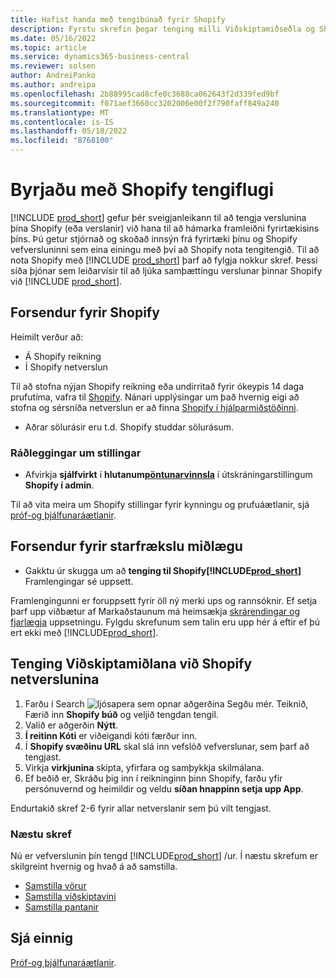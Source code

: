 ```yaml
---
title: Hafist handa með tengibúnað fyrir Shopify
description: Fyrstu skrefin þegar tenging milli Viðskiptamiðseðla og Shopify
ms.date: 05/16/2022
ms.topic: article
ms.service: dynamics365-business-central
ms.reviewer: solsen
author: AndreiPanko
ms.author: andreipa
ms.openlocfilehash: 2b88995cad8cfe0c3688ca062643f2d339fed9bf
ms.sourcegitcommit: f071aef3660cc3202006e00f2f790faff849a240
ms.translationtype: MT
ms.contentlocale: is-IS
ms.lasthandoff: 05/18/2022
ms.locfileid: "8768100"
---
```

# <a name="get-started-with-the-shopify-connector"></a>Byrjaðu með Shopify tengiflugi

[!INCLUDE [prod_short](../includes/prod_short.md)] gefur þér sveigjanleikann til að tengja verslunina þína Shopify (eða verslanir) við hana til að hámarka framleiðni fyrirtækisins þíns. Þú getur stjórnað og skoðað innsýn frá fyrirtæki þínu og Shopify vefversluninni sem eina einingu með því að Shopify nota tengitengið. Til að nota Shopify með [!INCLUDE [prod_short](../includes/prod_short.md)] þarf að fylgja nokkur skref. Þessi síða þjónar sem leiðarvísir til að ljúka samþættingu verslunar þinnar Shopify við [!INCLUDE [prod_short](../includes/prod_short.md)].

## <a name="prerequisites-for-shopify"></a>Forsendur fyrir Shopify

Heimilt verður að:

- Á Shopify reikning
- Í Shopify netverslun

Til að stofna nýjan Shopify reikning eða undirritað fyrir ókeypis 14 daga prufutíma, vafra til [Shopify](https://www.shopify.com/). Nánari upplýsingar um það hvernig eigi að stofna og sérsníða netverslun er að finna [Shopify í hjálparmiðstöðinni](https://help.shopify.com/).
  
- Aðrar sölurásir eru t.d. Shopify studdar sölurásum.

### <a name="recommended-settings"></a>Ráðleggingar um stillingar

- Afvirkja **sjálfvirkt** í **hlutanum**[**pöntunarvinnsla**](https://www.shopify.com/admin/settings/checkout) í útskráningarstillingum **Shopify í admin**.

Til að vita meira um Shopify stillingar fyrir kynningu og prufuáætlanir, sjá [próf-og þjálfunaráætlanir](/dynamics365/business-central/dev-itpro/administration/admin-shopify-connector#preparation).

## <a name="prerequisites-for-business-central"></a>Forsendur fyrir starfrækslu miðlægu

- Gakktu úr skugga um að **tenging til Shopify[!INCLUDE[prod_short](../includes/prod_short.md)]** Framlengingar sé uppsett.

Framlengingunni er foruppsett fyrir öll ný merki ups og rannsóknir. Ef setja þarf upp viðbætur af Markaðstaunum má heimsækja [skrárendingar og fjarlægja](../ui-extensions-install-uninstall.md#install) uppsetningu. Fylgdu skrefunum sem talin eru upp hér á eftir ef þú ert ekki með [!INCLUDE[prod_short](../includes/prod_short.md)].
<!--
## Installing the **Dynamics 365 Business Central** app to your Shopify online store

For existing [!INCLUDE[prod_short](../includes/prod_short.md)], this step is optional and can be skipped.

1. Locate the [Dynamics 365 Business Central](https://apps.shopify.com/dynamics-365-business-central) app on the [Shopify AppStore](https://apps.shopify.com/)
2. Choose the **Add App** button. Sign-in into your Shopify account if prompted. Select the required online shop if you've more than one.
3. After reviewing privacy and permissions, choose the **Install App** button.
  You can find and open the installed **Dynamics 365 Business Central** app in the **Apps** section on the sidebar of **Shopify admin**.
4. Choose **Sign up now** to start [!INCLUDE[prod_short](../includes/prod_short.md)] trial or **Sign in** if you already have [!INCLUDE[prod_short](../includes/prod_short.md)]. You'll be redirected to your [!INCLUDE[prod_short](../includes/prod_short.md)] at [Business Central](https://businesscentral.dynamics.com).
5. The next steps should be done in [!INCLUDE[prod_short](../includes/prod_short.md)].
-->
## <a name="connecting-business-central-to-the-shopify-online-store"></a>Tenging Viðskiptamiðlana við Shopify netverslunina

1. Farðu í Search ![ljósapera sem opnar aðgerðina Segðu mér.](../media/ui-search/search_small.png "Segðu mér hvað þú vilt gera") Teiknið, Færið inn **Shopify búð** og veljið tengdan tengil.
2. Valið er aðgerðin **Nýtt**.  
3. **Í reitinn Kóti** er viðeigandi kóti færður inn.  
4. Í **Shopify svæðinu URL** skal slá inn vefslóð vefverslunar, sem þarf að tengjast.
5. Virkja **virkjunina** skipta, yfirfara og samþykkja skilmálana.
6. Ef beðið er, Skráðu þig inn í reikninginn þinn Shopify, farðu yfir persónuvernd og heimildir og veldu **síðan hnappinn setja upp App**.

Endurtakið skref 2-6 fyrir allar netverslanir sem þú vilt tengjast.

### <a name="next-steps"></a>Næstu skref

Nú er vefverslunin þín tengd [!INCLUDE[prod_short](../includes/prod_short.md)] /ur. Í næstu skrefum er skilgreint hvernig og hvað á að samstilla.

- [Samstilla vörur](synchronize-items.md)
- [Samstilla viðskiptavini](synchronize-customers.md)
- [Samstilla pantanir](synchronize-orders.md)

## <a name="see-also"></a>Sjá einnig

[Próf-og þjálfunaráætlanir](/dynamics365/business-central/dev-itpro/administration/admin-shopify-connector).


